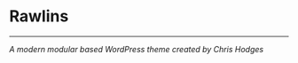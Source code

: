 # Rawlins
-------------------------------------
_A modern modular based WordPress theme created by Chris Hodges_
